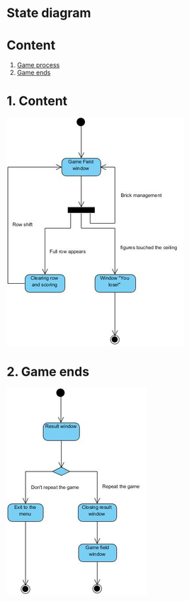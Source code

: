 # State diagram

# Content
1. [Game process](#1)  
2. [Game ends](#2)

<a name="1"/>

# 1. Content
![Game process](https://github.com/Eltay750505/TetrisGame/blob/master/images/Diagrams/StateDiagram2.jpg)

<a name="2"/>

# 2. Game ends
![Game ends](https://github.com/Eltay750505/TetrisGame/blob/master/images/Diagrams/State%20Diagram2.jpg)
